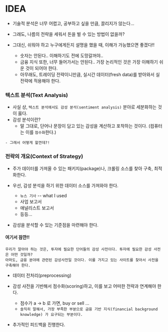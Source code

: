 # IDEA
- 기술적 분석은 너무 어렵고, 공부하고 싶을 만큼, 끌리지가 않는다...

- 그래도, 나름의 전략을 세워서 돈을 벌 수 있는 방법이 없을까?

- 그대신, 쉬워야 하고 누구에게든지 설명을 했을 때, 이해가 가능했으면 좋겠다!!
  - 숫자는 안된다.. 이해하기도 전에 도망갈꺼야..
  - 금융 지식 또한, 너무 들어가서는 안된다.. 가장 논리적인 것은 가장 이해하기 쉬운 것이 되어야 한다.
  - 아무래도, 트레이딩 전략이니만큼, 실시간 데이터(fresh data)를 받아와서 실 전략에 적용해야 한다.

### 텍스트 분석(Text Analysis)
- 사실 상, ``텍스트 분석에서도 감성 분석(sentiment analysis)`` 분야로 세분화하는 것이 옳다.
- 감성 분석이란?
  - 말 그대로, 단어나 문장이 담고 있는 감성을 계산하고 포착하는 것이다. (컴퓨터는 이를 `점수화`한다.)


~~~
- 그래서 어떻게 할껀데?!
~~~

### 전략의 개요(Context of Strategy)

- 주가 데이터를 가져올 수 있는 패키지(package)나, 크롤링 소스를 찾아 구축, 최적화한다.
- 우선, 감성 분석을 하기 위한 데이터 소스를 가져와야 한다.
  - `뉴스 기사` -- what I used
  - 사업 보고서
  - 애널리스트 보고서
  - 등등...

- 감성을 분석할 수 있는 기준점을 마련해야 한다.
#### 여기서 잠깐!!
~~~
우리가 알아야 하는 것은, 투자에 필요한 단어들의 감성 사전이다. 투자에 필요한 감성 사전은 어떤 것일까?
아마도, 금융 분야에 관련된 감성사전일 것이다. 이를 가지고 있는 사이트를 찾아서 사전을 구축해야 한다.
~~~

- 데이터 전처리(preprocessing)

- 감성 사전을 기반해서 점수화(scoring)하고, 이를 보고 어떠한 전략과 연계해야 한다.
  - 점수가 a -> b 로 가면, buy or sell ...
  - `솔직히 말해서, 가장 부족한 부분으로 금융 기반 지식(financial background knowledge) 가 요구되는 부분이다.`

- 추가적인 피드백을 진행한다.
